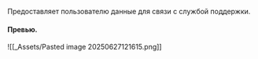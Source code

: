 Предоставляет пользователю данные для связи с службой поддержки.
#### Превью.
![[_Assets/Pasted image 20250627121615.png]]